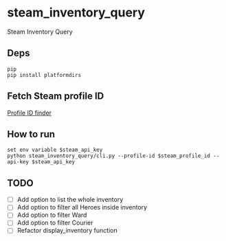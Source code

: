 # steam_inventory_query
Steam Inventory Query

## Deps
```shell
pip 
pip install platformdirs
```

## Fetch Steam profile ID
[Profile ID finder](https://www.steamidfinder.com/)


## How to run
```shell
set env variable $steam_api_key
python steam_inventory_query/cli.py --profile-id $steam_profile_id --api-key $steam_api_key
```


## TODO

- [ ] Add option to list the whole inventory
- [ ] Add option to filter all Heroes inside inventory
- [ ] Add option to filter Ward
- [ ] Add option to filter Courier
- [ ] Refactor display_inventory function
